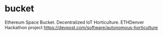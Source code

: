 # bucket
Ethereum Space Bucket. Decentralized IoT Horticulture. ETHDenver Hackathon project
https://devpost.com/software/autonomous-horticulture

